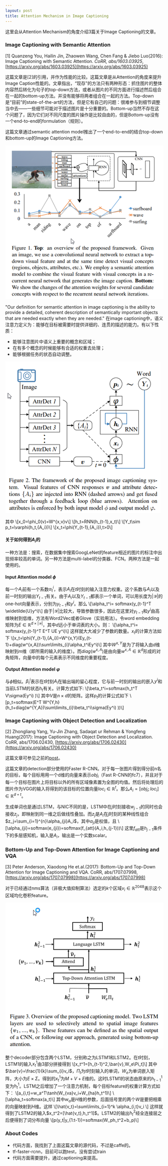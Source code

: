 ```yaml
---
layout: post
title: Attention Mechanism in Image Captioning
---
```


这里会从Attention Mechanism的角度介绍3篇关于Image Captioning的文章。

### Image Captioning with Semantic Attention

[1] Quanzeng You, Hailin Jin, Zhaowen Wang, Chen Fang & Jiebo Luo(2016): Image Captioning with Semantic Attention. *CoRR, abs/1603.03925*, [https://arxiv.org/abs/1603.03925](https://arxiv.org/abs/1603.03925)

这篇文章是[2]的引用，并作为性能的比较。这篇文章是从Attention的角度来提升Image Caption性能的。文章指出，“现存”的方法只有两种形态：抓住图片的整体内容然后转化为句子的top-down方法，或者从图片的不同方面进行描述然后组合在一起的bottom-up方法。并没有能够将两者组合在一起的方法。Top-down是“目前”的state-of-the-art的方法，但是它有自己的问题：很难参与到细节调整当中去——一些细节可能对于描述图片是十分重要的。Bottom-up当然不存在这个问题了，因为它们对不同尺度的图片操作是比较自由的，但是Bottom-up没有一个end-to-end的formulation（规则）。

这篇文章通过semantic attention model推出了一个end-to-end的结合top-down和bottom-up的Image Captioning方法。

![](/images/2017-08-22-1.png)

"Our definition for semantic attention in image captioning is the ability to provide a detailed, coherent description of semantically important objects that are needed exactly when they are needed." 在image captioning中，语义注意力定义为：能够在目标被需要时提供详细的、连贯的描述的能力。有以下性质：
* 能够注意图片中语义上重要的概念和区域；
* 在有多个概念的时候能够有合适的权重去处理；
* 能够根据任务的状态自动调整。

![](/images/2017-08-22-2.png)

其中
\\[x_0=\phi_0(v)=W^{x,v}v\\]
\\[h_t=RNN(h_{t-1},x_t)\\]
\\[Y_t\sim p_t=\varphi(h_t,{A_i})\\]
\\[x_t=\phi(Y_{t-1},{A_i}),t>0\\]

#### 关于如何得到${A_i}$的

一种方法是：搜索，在数据集中搜索GoogLeNet的feature相近的图片的标注中出现频率较高的单词。另一种方法是multi-label的分类器、FCN。两种方法是一起使用的。

#### Input Attention model $\phi$

每一个$A_i$前有一个系数$\alpha_t^i$，表示$A_i$在$t$时刻的输入注意力权重。这个系数与$A_i$以及前一时刻的输出$Y_{t-1}$有关。由于$A_i$以及$Y_{t-1}$都表示一个单词，可以用长度为$|\mathcal{Y}|$的one-hot向量表示，分别为$y_{t-1}$和$y^i$。那么
\\[\alpha_t^i= softmax(y_{t-1}^T \widetilde{U}y^i)\\]
由于$|\mathcal{Y}|$比较大，导致参数很多，因此在这里对$y_{t-1}$和$y^i$由高维映射到低维，方法有Word2Vec或者Glove（实验用法）。令word embedding矩阵为$E\in\mathbb{R}^{d\times|\mathcal{Y}|}$，其中$d$远小于单词表的大小。则：
\\[\alpha_t^i= softmax(y_{t-1}^T E^T UE y^i)\\]
这样就大大减少了参数的数量。$x_t$的计算方法如下
\\[x_t=\phi(Y_{t-1},{A_i})=W^{x,Y}(Ey_{t-1}+diag(w^{x,A})\sum\limits_{i}\alpha_t^iEy^i)\\]
其中$W^{x,Y}$是为了将输入由$d$维映射到$m$维（即所需的输入的维度）。而$diag(w^{x,A})$是由向量$w^{x,A}\in\mathbb{R}^d$形成的对角矩阵，向量中的每个元素表示不同维度的重要程度。

#### Output Attention model $\varphi$

与$\phi$相似。$\beta_t^i$表示在$t$时刻$A_i$在输出端的留心程度，它与前一时刻的输出的嵌入$y^i$和当前LSTM的状态$h_t$有关。计算方式如下:
\\[\beta_t^i=softmax(h_t^T V\sigma(Ey^i) )\\]
其中$V$是$n\times d$的矩阵。这样$p_t$的计算公式如下
\\[p_t=softmax(E^T W^{Y,h}(h_t+diag(w^{Y,A})\sum\limits_{i}\beta_t^i\sigma(Ey^i) ))\\]

### Image Captioning with Object Detection and Localization

[2] Zhongliang Yang, Yu-Jin Zhang, Sadaqat ur Rehman & Yongfeng Huang(2017): Image Captioning with Object Detection and Localization. CoRR, abs/1706.02430, [https://arxiv.org/abs/1706.02430](https://arxiv.org/abs/1706.02430)

这篇文章可参见之前的[post](/2017/06/21/Reading-Notes/)。

这篇文章的detection部分使用的Faster R-CNN。对于每一张图片得到得分前n名的目标，每个目标用用一个d维的向量来表示$obj_i$（Fast R-CNN的fc7），并且对于每一个目标在图片上将目标以外的所有区域像素置为全图的均值。然后将处理后的图片作为VGG的输入将得到的该目标的位置向量$loc_i\in\mathbb{R}^t$。那么$A_i=[obj_i;loc_i]\in\mathbb{R}^{d+t}$。

生成单词也是通过LSTM，与NIC不同的是，LSTM中在$j$时刻接收$w_{j-1}$的同时也会接收$z_j$，即映射到同一维之后做线性叠加。而$z_j$是$A_i$在$j$时刻的某种线性组合$z_j=\sum_{i=1}^{n}\alpha_{ji}A_i$，其中$\alpha_{ji}$是权值，且
\\[\alpha_{ji}=softmax(e_{ji})=softmax(f_{att}(A_i,h_{j-1}))\\]
这里$f_{att}$是$h_{j-1}$条件下的多层感知机，输入是$A_i$，输出是一个实数scalar。

### Bottom-Up and Top-Down Attention for Image Captioning and VQA

[3] Peter Anderson, Xiaodong He et.al.(2017): Bottom-Up and Top-Down Attention for Image Captioning and VQA. CoRR, abs/1707.07998, [https://arxiv.org/abs/1707.07998](https://arxiv.org/abs/1707.07998)

对于已经通过nms算法（非极大值抑制算法）选定的$k$个区域$v_i\in\mathbb{R}^{2048}$表示这个区域均化卷积feature。

![](/images/2017-08-22-3.png)

整个decoder部分包含两个LSTM，分别称之为LSTM1和LSTM2。在$t$时刻，LSTM1的输入$x_t^1$由3部分拼接得到
\\[x_t^1=[h_{t-1}^2,\bar{v},W_e\Pi_t]\\]
其中$\bar{v}=\frac{1}{k}\sum_{i}v_i$，$\Pi_t$为$t$时刻输入的单词，$W_e$为单词嵌入矩阵，大小为$E\times\Sigma$。得到的$x_t^1$为$M+V+E$维的。这时LSTM1的状态由原来的$h_{t-1}^1$变为$h_{t}^1$。LSTM之后增加了一个注意力机制，每个目标feature的权重计算方式如下：
\\[a_{i,t}=w_a^T\tanh(W_{va}v_i+W_{ha}h_t^1)\\]
\\[\alpha_t=softmax(a_t)\\]
其中$w_a$是$H$维的参数，后面括号里的两个$W$是要把相乘的向量映射到$H$维。这样
\\[\hat{v_t}=\sum\limits_{i=1}^k \alpha_{i,t}v_i \\]
这样就得到了LSTM2的输入$x_t^2=[\hat{v_t},h_t^1]$。LSTM2的输出$h_t^2$经全连接层之后便得到了词分布向量
\\[p(y_t|y_{1:t-1})=softmax(W_ph_t^2+b_p)\\]

### About Codes

* 代码方面，我找到了上面这篇文章的源代码，不过是caffe的。
* tf-faster-rcnn，目前可以跑test，没有尝试train
* 代码方面需要提升，通过captioning来提高。